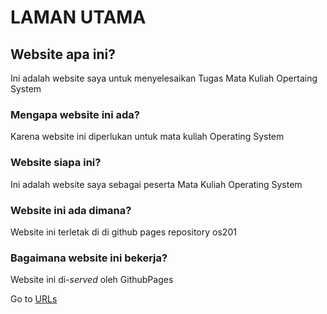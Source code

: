 ---
---
# LAMAN UTAMA

## Website apa ini?
Ini adalah website saya untuk menyelesaikan Tugas Mata Kuliah Opertaing System

### Mengapa website ini ada?
Karena website ini diperlukan untuk mata kuliah Operating System

### Website siapa ini?
Ini adalah website saya sebagai peserta Mata Kuliah Operating System

### Website ini ada dimana?
Website ini terletak di di github pages repository os201

### Bagaimana website ini bekerja?
Website ini di-*served* oleh GithubPages

Go to [URLs](./URLs/) 